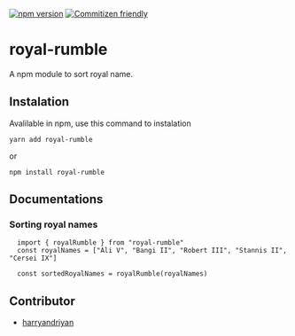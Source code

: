 [![npm version](https://img.shields.io/npm/v/royal-rumble.svg?style=flat-square)](https://www.npmjs.com/package/royal-rumble)
[![Commitizen friendly](https://img.shields.io/badge/commitizen-friendly-brightgreen.svg)](http://commitizen.github.io/cz-cli/)

# royal-rumble
A npm module to sort royal name.

## Instalation
Avalilable in npm, use this command to instalation
```
yarn add royal-rumble
```
or
```
npm install royal-rumble
```

## Documentations
### Sorting royal names
```
  import { royalRumble } from "royal-rumble"
  const royalNames = ["Ali V", "Bangi II", "Robert III", "Stannis II", "Cersei IX"]

  const sortedRoyalNames = royalRumble(royalNames)
```

## Contributor
 - [harryandriyan](https://github.com/harryandriyan)
 
